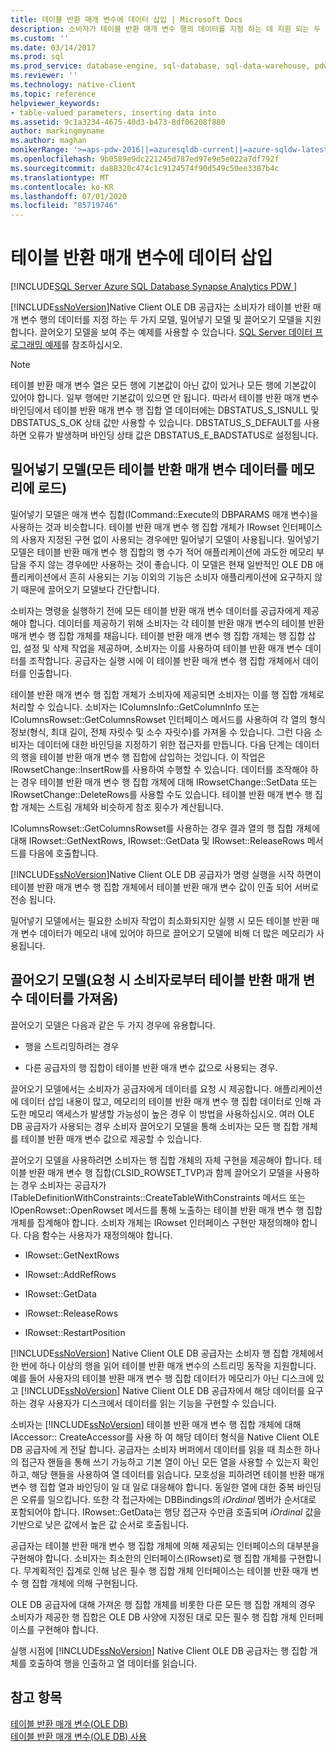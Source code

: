 ```yaml
---
title: 테이블 반환 매개 변수에 데이터 삽입 | Microsoft Docs
description: 소비자가 테이블 반환 매개 변수 행의 데이터를 지정 하는 데 지원 되는 두 가지 모델에 대해 SQL Server Native Client OLE DB 공급자가 지원 합니다.
ms.custom: ''
ms.date: 03/14/2017
ms.prod: sql
ms.prod_service: database-engine, sql-database, sql-data-warehouse, pdw
ms.reviewer: ''
ms.technology: native-client
ms.topic: reference
helpviewer_keywords:
- table-valued parameters, inserting data into
ms.assetid: 9c1a3234-4675-40d3-b473-8df06208f880
author: markingmyname
ms.author: maghan
monikerRange: '>=aps-pdw-2016||=azuresqldb-current||=azure-sqldw-latest||>=sql-server-2016||=sqlallproducts-allversions||>=sql-server-linux-2017||=azuresqldb-mi-current'
ms.openlocfilehash: 9b0589e9dc221245d787ed97e9e5e022a7df792f
ms.sourcegitcommit: da88320c474c1c9124574f90d549c50ee3387b4c
ms.translationtype: MT
ms.contentlocale: ko-KR
ms.lasthandoff: 07/01/2020
ms.locfileid: "85719746"
---
```

# <a name="inserting-data-into-table-valued-parameters"></a>테이블 반환 매개 변수에 데이터 삽입
[!INCLUDE[SQL Server Azure SQL Database Synapse Analytics PDW ](../../includes/applies-to-version/sql-asdb-asdbmi-asdw-pdw.md)]

  [!INCLUDE[ssNoVersion](../../includes/ssnoversion-md.md)]Native Client OLE DB 공급자는 소비자가 테이블 반환 매개 변수 행의 데이터를 지정 하는 두 가지 모델, 밀어넣기 모델 및 끌어오기 모델을 지원 합니다. 끌어오기 모델을 보여 주는 예제를 사용할 수 있습니다. [SQL Server 데이터 프로그래밍 예제](https://msftdpprodsamples.codeplex.com/)를 참조하십시오.  
  
> [!NOTE]  
>  테이블 반환 매개 변수 열은 모든 행에 기본값이 아닌 값이 있거나 모든 행에 기본값이 있어야 합니다. 일부 행에만 기본값이 있으면 안 됩니다. 따라서 테이블 반환 매개 변수 바인딩에서 테이블 반환 매개 변수 행 집합 열 데이터에는 DBSTATUS_S_ISNULL 및 DBSTATUS_S_OK 상태 값만 사용할 수 있습니다. DBSTATUS_S_DEFAULT를 사용하면 오류가 발생하며 바인딩 상태 값은 DBSTATUS_E_BADSTATUS로 설정됩니다.  
  
## <a name="push-model-loads-all-table-valued-paremeter-data-in-memory"></a>밀어넣기 모델(모든 테이블 반환 매개 변수 데이터를 메모리에 로드)  
 밀어넣기 모델은 매개 변수 집합(ICommand::Execute의 DBPARAMS 매개 변수)을 사용하는 것과 비슷합니다. 테이블 반환 매개 변수 행 집합 개체가 IRowset 인터페이스의 사용자 지정된 구현 없이 사용되는 경우에만 밀어넣기 모델이 사용됩니다. 밀어넣기 모델은 테이블 반환 매개 변수 행 집합의 행 수가 적어 애플리케이션에 과도한 메모리 부담을 주지 않는 경우에만 사용하는 것이 좋습니다. 이 모델은 현재 일반적인 OLE DB 애플리케이션에서 흔히 사용되는 기능 이외의 기능은 소비자 애플리케이션에 요구하지 않기 때문에 끌어오기 모델보다 간단합니다.  
  
 소비자는 명령을 실행하기 전에 모든 테이블 반환 매개 변수 데이터를 공급자에게 제공해야 합니다. 데이터를 제공하기 위해 소비자는 각 테이블 반환 매개 변수의 테이블 반환 매개 변수 행 집합 개체를 채웁니다. 테이블 반환 매개 변수 행 집합 개체는 행 집합 삽입, 설정 및 삭제 작업을 제공하며, 소비자는 이를 사용하여 테이블 반환 매개 변수 데이터를 조작합니다. 공급자는 실행 시에 이 테이블 반환 매개 변수 행 집합 개체에서 데이터를 인출합니다.  
  
 테이블 반환 매개 변수 행 집합 개체가 소비자에 제공되면 소비자는 이를 행 집합 개체로 처리할 수 있습니다. 소비자는 IColumnsInfo::GetColumnInfo 또는 IColumnsRowset::GetColumnsRowset 인터페이스 메서드를 사용하여 각 열의 형식 정보(형식, 최대 길이, 전체 자릿수 및 소수 자릿수)를 가져올 수 있습니다. 그런 다음 소비자는 데이터에 대한 바인딩을 지정하기 위한 접근자를 만듭니다. 다음 단계는 데이터의 행을 테이블 반환 매개 변수 행 집합에 삽입하는 것입니다. 이 작업은 IRowsetChange::InsertRow를 사용하여 수행할 수 있습니다. 데이터를 조작해야 하는 경우 테이블 반환 매개 변수 행 집합 개체에 대해 IRowsetChange::SetData 또는 IRowsetChange::DeleteRows를 사용할 수도 있습니다. 테이블 반환 매개 변수 행 집합 개체는 스트림 개체와 비슷하게 참조 횟수가 계산됩니다.  
  
 IColumnsRowset::GetColumnsRowset를 사용하는 경우 결과 열의 행 집합 개체에 대해 IRowset::GetNextRows, IRowset::GetData 및 IRowset::ReleaseRows 메서드를 다음에 호출합니다.  
  
 [!INCLUDE[ssNoVersion](../../includes/ssnoversion-md.md)]Native Client OLE DB 공급자가 명령 실행을 시작 하면이 테이블 반환 매개 변수 행 집합 개체에서 테이블 반환 매개 변수 값이 인출 되어 서버로 전송 됩니다.  
  
 밀어넣기 모델에서는 필요한 소비자 작업이 최소화되지만 실행 시 모든 테이블 반환 매개 변수 데이터가 메모리 내에 있어야 하므로 끌어오기 모델에 비해 더 많은 메모리가 사용됩니다.  
  
## <a name="pull-model-obtaining-table-valued-parameter-data-on-demand-from-the-consumer"></a>끌어오기 모델(요청 시 소비자로부터 테이블 반환 매개 변수 데이터를 가져옴)  
 끌어오기 모델은 다음과 같은 두 가지 경우에 유용합니다.  
  
-   행을 스트리밍하려는 경우  
  
-   다른 공급자의 행 집합이 테이블 반환 매개 변수 값으로 사용되는 경우.  
  
 끌어오기 모델에서는 소비자가 공급자에게 데이터를 요청 시 제공합니다. 애플리케이션에 데이터 삽입 내용이 많고, 메모리의 테이블 반환 매개 변수 행 집합 데이터로 인해 과도한 메모리 액세스가 발생할 가능성이 높은 경우 이 방법을 사용하십시오. 여러 OLE DB 공급자가 사용되는 경우 소비자 끌어오기 모델을 통해 소비자는 모든 행 집합 개체를 테이블 반환 매개 변수 값으로 제공할 수 있습니다.  
  
 끌어오기 모델을 사용하려면 소비자는 행 집합 개체의 자체 구현을 제공해야 합니다. 테이블 반환 매개 변수 행 집합(CLSID_ROWSET_TVP)과 함께 끌어오기 모델을 사용하는 경우 소비자는 공급자가 ITableDefinitionWithConstraints::CreateTableWithConstraints 메서드 또는 IOpenRowset::OpenRowset 메서드를 통해 노출하는 테이블 반환 매개 변수 행 집합 개체를 집계해야 합니다. 소비자 개체는 IRowset 인터페이스 구현만 재정의해야 합니다. 다음 함수는 사용자가 재정의해야 합니다.  
  
-   IRowset::GetNextRows  
  
-   IRowset::AddRefRows  
  
-   IRowset::GetData  
  
-   IRowset::ReleaseRows  
  
-   IRowset::RestartPosition  
  
 [!INCLUDE[ssNoVersion](../../includes/ssnoversion-md.md)] Native Client OLE DB 공급자는 소비자 행 집합 개체에서 한 번에 하나 이상의 행을 읽어 테이블 반환 매개 변수의 스트리밍 동작을 지원합니다. 예를 들어 사용자의 테이블 반환 매개 변수 행 집합 데이터가 메모리가 아닌 디스크에 있고 [!INCLUDE[ssNoVersion](../../includes/ssnoversion-md.md)] Native Client OLE DB 공급자에서 해당 데이터를 요구하는 경우 사용자가 디스크에서 데이터를 읽는 기능을 구현할 수 있습니다.  
  
 소비자는 [!INCLUDE[ssNoVersion](../../includes/ssnoversion-md.md)] 테이블 반환 매개 변수 행 집합 개체에 대해 IAccessor:: CreateAccessor를 사용 하 여 해당 데이터 형식을 Native Client OLE DB 공급자에 게 전달 합니다. 공급자는 소비자 버퍼에서 데이터를 읽을 때 최소한 하나의 접근자 핸들을 통해 쓰기 가능하고 기본 열이 아닌 모든 열을 사용할 수 있는지 확인하고, 해당 핸들을 사용하여 열 데이터를 읽습니다. 모호성을 피하려면 테이블 반환 매개 변수 행 집합 열과 바인딩이 일 대 일로 대응해야 합니다. 동일한 열에 대한 중복 바인딩은 오류를 일으킵니다. 또한 각 접근자에는 DBBindings의 *iOrdinal* 멤버가 순서대로 포함되어야 합니다. IRowset::GetData는 행당 접근자 수만큼 호출되며 *iOrdinal* 값을 기반으로 낮은 값에서 높은 값 순서로 호출됩니다.  
  
 공급자는 테이블 반환 매개 변수 행 집합 개체에 의해 제공되는 인터페이스의 대부분을 구현해야 합니다. 소비자는 최소한의 인터페이스(IRowset)로 행 집합 개체를 구현합니다. 무계획적인 집계로 인해 남은 필수 행 집합 개체 인터페이스는 테이블 반환 매개 변수 행 집합 개체에 의해 구현됩니다.  
  
 OLE DB 공급자에 대해 가져온 행 집합 개체를 비롯한 다른 모든 행 집합 개체의 경우 소비자가 제공한 행 집합은 OLE DB 사양에 지정된 대로 모든 필수 행 집합 개체 인터페이스를 구현해야 합니다.  
  
 실행 시점에 [!INCLUDE[ssNoVersion](../../includes/ssnoversion-md.md)] Native Client OLE DB 공급자는 행 집합 개체를 호출하여 행을 인출하고 열 데이터를 읽습니다.  
  
## <a name="see-also"></a>참고 항목  
 [테이블 반환 매개 변수&#40;OLE DB&#41;](../../relational-databases/native-client-ole-db-table-valued-parameters/table-valued-parameters-ole-db.md)   
 [테이블 반환 매개 변수&#40;OLE DB&#41; 사용](../../relational-databases/native-client-ole-db-how-to/use-table-valued-parameters-ole-db.md)  
  
  
